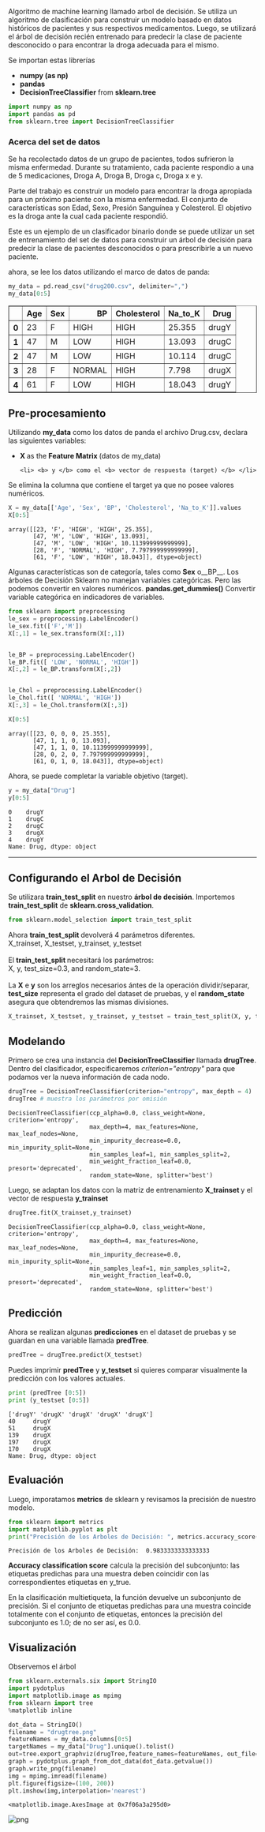 Algoritmo de machine learning llamado arbol de decisión. Se utiliza un algoritmo de clasificación para construir un modelo basado en datos históricos de pacientes y sus respectivos medicamentos. Luego, se utilizará el árbol de decisión recién entrenado para predecir la clase de paciente desconocido o para encontrar la droga adecuada para el mismo.

Se importan estas librerías
<ul>
    <li> <b>numpy (as np)</b> </li>
    <li> <b>pandas</b> </li>
    <li> <b>DecisionTreeClassifier</b> from <b>sklearn.tree</b> </li>
</ul>


```python
import numpy as np 
import pandas as pd
from sklearn.tree import DecisionTreeClassifier
```

### Acerca del set de datos
Se ha recolectado datos de un grupo de pacientes, todos sufrieron la misma enfermedad. Durante su tratamiento, cada paciente respondio a una de 5 medicaciones, Droga A, Droga B, Droga c, Droga x e y. 

Parte del trabajo es construir un modelo para encontrar la droga apropiada para un próximo paciente con la misma enfermedad. El conjunto de características son Edad, Sexo, Presión Sanguínea y Colesterol. El objetivo es la droga ante la cual cada paciente respondió. 

Este es un ejemplo de un clasificador binario donde se puede utilizar un set de entrenamiento del set de datos 
para construir un árbol de decisión para predecir la clase de pacientes desconocidos o para prescribirle a un nuevo paciente.


ahora, se lee los datos utilizando el marco de datos de panda:


```python
my_data = pd.read_csv("drug200.csv", delimiter=",")
my_data[0:5]
```




<div>
<style scoped>
    .dataframe tbody tr th:only-of-type {
        vertical-align: middle;
    }

    .dataframe tbody tr th {
        vertical-align: top;
    }

    .dataframe thead th {
        text-align: right;
    }
</style>
<table border="1" class="dataframe">
  <thead>
    <tr style="text-align: right;">
      <th></th>
      <th>Age</th>
      <th>Sex</th>
      <th>BP</th>
      <th>Cholesterol</th>
      <th>Na_to_K</th>
      <th>Drug</th>
    </tr>
  </thead>
  <tbody>
    <tr>
      <th>0</th>
      <td>23</td>
      <td>F</td>
      <td>HIGH</td>
      <td>HIGH</td>
      <td>25.355</td>
      <td>drugY</td>
    </tr>
    <tr>
      <th>1</th>
      <td>47</td>
      <td>M</td>
      <td>LOW</td>
      <td>HIGH</td>
      <td>13.093</td>
      <td>drugC</td>
    </tr>
    <tr>
      <th>2</th>
      <td>47</td>
      <td>M</td>
      <td>LOW</td>
      <td>HIGH</td>
      <td>10.114</td>
      <td>drugC</td>
    </tr>
    <tr>
      <th>3</th>
      <td>28</td>
      <td>F</td>
      <td>NORMAL</td>
      <td>HIGH</td>
      <td>7.798</td>
      <td>drugX</td>
    </tr>
    <tr>
      <th>4</th>
      <td>61</td>
      <td>F</td>
      <td>LOW</td>
      <td>HIGH</td>
      <td>18.043</td>
      <td>drugY</td>
    </tr>
  </tbody>
</table>
</div>



## Pre-procesamiento

Utilizando <b>my_data</b> como los datos de panda el archivo Drug.csv, declara las siguientes variables: <br>
<ul>
    <li> <b> X </b> as the <b> Feature Matrix </b> (datos de my_data) </li>

    
    <li> <b> y </b> como el <b> vector de respuesta (target) </b> </li>


   
</ul>

Se elimina la columna que contiene el target ya que no posee valores numéricos.


```python
X = my_data[['Age', 'Sex', 'BP', 'Cholesterol', 'Na_to_K']].values
X[0:5]
```




    array([[23, 'F', 'HIGH', 'HIGH', 25.355],
           [47, 'M', 'LOW', 'HIGH', 13.093],
           [47, 'M', 'LOW', 'HIGH', 10.113999999999999],
           [28, 'F', 'NORMAL', 'HIGH', 7.797999999999999],
           [61, 'F', 'LOW', 'HIGH', 18.043]], dtype=object)



Algunas características son de categoría, tales como __Sex__ o__BP__. Los árboles de Decisión Sklearn no manejan variables categóricas. Pero las podemos convertir en valores numéricos. __pandas.get_dummies()__
Convertir variable categórica en indicadores de variables.


```python
from sklearn import preprocessing
le_sex = preprocessing.LabelEncoder()
le_sex.fit(['F','M'])
X[:,1] = le_sex.transform(X[:,1]) 


le_BP = preprocessing.LabelEncoder()
le_BP.fit([ 'LOW', 'NORMAL', 'HIGH'])
X[:,2] = le_BP.transform(X[:,2])


le_Chol = preprocessing.LabelEncoder()
le_Chol.fit([ 'NORMAL', 'HIGH'])
X[:,3] = le_Chol.transform(X[:,3]) 

X[0:5]

```




    array([[23, 0, 0, 0, 25.355],
           [47, 1, 1, 0, 13.093],
           [47, 1, 1, 0, 10.113999999999999],
           [28, 0, 2, 0, 7.797999999999999],
           [61, 0, 1, 0, 18.043]], dtype=object)



Ahora, se puede completar la variable objetivo (target).


```python
y = my_data["Drug"]
y[0:5]
```




    0    drugY
    1    drugC
    2    drugC
    3    drugX
    4    drugY
    Name: Drug, dtype: object



---
## Configurando el Arbol de Decisión
Se utilizara <b>train_test_split</b> en nuestro <b>árbol de decisión</b>. Importemos <b>train_test_split</b> de <b>sklearn.cross_validation</b>.


```python
from sklearn.model_selection import train_test_split
```

Ahora <b> train_test_split </b> devolverá 4 parámetros diferentes.<br>
X_trainset, X_testset, y_trainset, y_testset <br> <br>
El <b> train_test_split </b> necesitará los parámetros: <br>
X, y, test_size=0.3, and random_state=3. <br> <br>
La <b>X</b> e <b>y</b> son los arreglos necesarios ántes de la operación dividir/separar, <b>test_size</b> representa el grado del dataset de pruebas, y el <b>random_state</b> asegura que obtendremos las mismas divisiones.


```python
X_trainset, X_testset, y_trainset, y_testset = train_test_split(X, y, test_size=0.3, random_state=3)
```

## Modelando
Primero se crea una instancia del <b>DecisionTreeClassifier</b> llamada <b>drugTree</b>.<br>
Dentro del clasificador, especificaremos <i> criterion="entropy" </i> para que podamos ver la nueva información de cada nodo.


```python
drugTree = DecisionTreeClassifier(criterion="entropy", max_depth = 4)
drugTree # muestra los parámetros por omisión
```




    DecisionTreeClassifier(ccp_alpha=0.0, class_weight=None, criterion='entropy',
                           max_depth=4, max_features=None, max_leaf_nodes=None,
                           min_impurity_decrease=0.0, min_impurity_split=None,
                           min_samples_leaf=1, min_samples_split=2,
                           min_weight_fraction_leaf=0.0, presort='deprecated',
                           random_state=None, splitter='best')



Luego, se adaptan los datos con la matriz de entrenamiento <b> X_trainset </b> y el vector de respuesta <b> y_trainset </b>


```python
drugTree.fit(X_trainset,y_trainset)
```




    DecisionTreeClassifier(ccp_alpha=0.0, class_weight=None, criterion='entropy',
                           max_depth=4, max_features=None, max_leaf_nodes=None,
                           min_impurity_decrease=0.0, min_impurity_split=None,
                           min_samples_leaf=1, min_samples_split=2,
                           min_weight_fraction_leaf=0.0, presort='deprecated',
                           random_state=None, splitter='best')



## Predicción
Ahora se realizan algunas <b>predicciones</b> en el dataset de pruebas y se guardan en una variable llamada <b>predTree</b>.


```python
predTree = drugTree.predict(X_testset)
```

Puedes imprimir <b>predTree</b> y <b>y_testset</b> si quieres comparar visualmente la predicción con los valores actuales.


```python
print (predTree [0:5])
print (y_testset [0:5])

```

    ['drugY' 'drugX' 'drugX' 'drugX' 'drugX']
    40     drugY
    51     drugX
    139    drugX
    197    drugX
    170    drugX
    Name: Drug, dtype: object


## Evaluación
Luego, imporatamos __metrics__ de sklearn y revisamos la precisión de nuestro modelo.


```python
from sklearn import metrics
import matplotlib.pyplot as plt
print("Precisión de los Arboles de Decisión: ", metrics.accuracy_score(y_testset, predTree))
```

    Precisión de los Arboles de Decisión:  0.9833333333333333


__Accuracy classification score__ calcula la precisión del subconjunto: las etiquetas predichas para una muestra deben coincidir con las correspondientes etiquetas en y_true.  

En la clasificación multietiqueta, la función devuelve un subconjunto de precisión. Si el conjunto de etiquetas predichas para una muestra coincide totalmente con el conjunto de etiquetas, entonces la precisión del subconjunto es 1.0; de no ser así, es 0.0.


## Visualización
Observemos el árbol


```python
from sklearn.externals.six import StringIO
import pydotplus
import matplotlib.image as mpimg
from sklearn import tree
%matplotlib inline 
```


```python
dot_data = StringIO()
filename = "drugtree.png"
featureNames = my_data.columns[0:5]
targetNames = my_data["Drug"].unique().tolist()
out=tree.export_graphviz(drugTree,feature_names=featureNames, out_file=dot_data, class_names= np.unique(y_trainset), filled=True,  special_characters=True,rotate=False)  
graph = pydotplus.graph_from_dot_data(dot_data.getvalue())  
graph.write_png(filename)
img = mpimg.imread(filename)
plt.figure(figsize=(100, 200))
plt.imshow(img,interpolation='nearest')
```




    <matplotlib.image.AxesImage at 0x7f06a3a295d0>




![png](output_31_1.png)



```python

```
